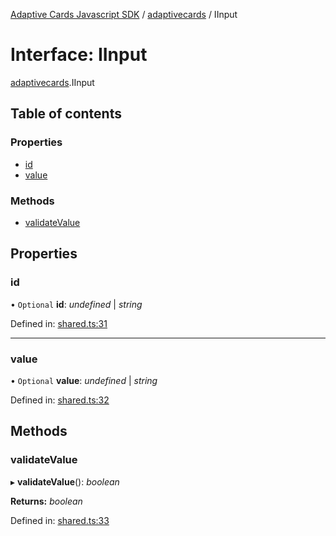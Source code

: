[Adaptive Cards Javascript SDK](../README.md) / [adaptivecards](../modules/adaptivecards.md) / IInput

# Interface: IInput

[adaptivecards](../modules/adaptivecards.md).IInput

## Table of contents

### Properties

- [id](adaptivecards.iinput.md#id)
- [value](adaptivecards.iinput.md#value)

### Methods

- [validateValue](adaptivecards.iinput.md#validatevalue)

## Properties

### id

• `Optional` **id**: *undefined* \| *string*

Defined in: [shared.ts:31](https://github.com/microsoft/AdaptiveCards/blob/0938a1f10/source/nodejs/adaptivecards/src/shared.ts#L31)

___

### value

• `Optional` **value**: *undefined* \| *string*

Defined in: [shared.ts:32](https://github.com/microsoft/AdaptiveCards/blob/0938a1f10/source/nodejs/adaptivecards/src/shared.ts#L32)

## Methods

### validateValue

▸ **validateValue**(): *boolean*

**Returns:** *boolean*

Defined in: [shared.ts:33](https://github.com/microsoft/AdaptiveCards/blob/0938a1f10/source/nodejs/adaptivecards/src/shared.ts#L33)
